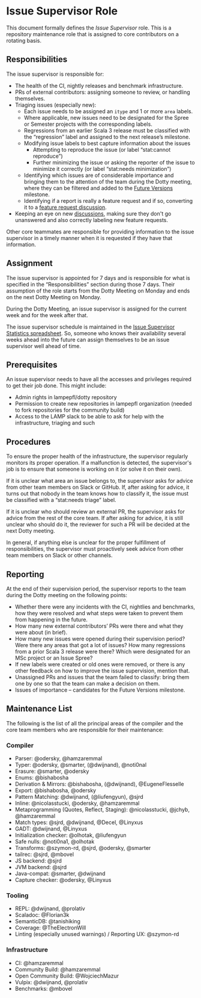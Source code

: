 # Issue Supervisor Role

This document formally defines the _Issue Supervisor_ role. This is a repository maintenance role that is assigned to core contributors on a rotating basis.

## Responsibilities

The issue supervisor is responsible for:

- The health of the CI, nightly releases and benchmark infrastructure.
- PRs of external contributors: assigning someone to review, or handling themselves.
- Triaging issues (especially new):
  - Each issue needs to be assigned an `itype` and 1 or more `area` labels.
  - Where applicable, new issues need to be designated for the Spree or Semester projects with the corresponding labels.
  - Regressions from an earlier Scala 3 release must be classified with the “regression” label and assigned to the next release’s milestone.
  - Modifying issue labels to best capture information about the issues
    - Attempting to reproduce the issue (or label “stat:cannot reproduce”)
    - Further minimizing the issue or asking the reporter of the issue to minimize it correctly (or label “stat:needs minimization”)
  - Identifying which issues are of considerable importance and bringing them to the attention of the team during the Dotty meeting, where they can be filtered and added to the [Future Versions](https://github.com/scala/scala3/milestone/46) milestone.
  - Identifying if a report is really a feature request and if so, converting it to
    a [feature request discussion](https://github.com/scala/scala3/discussions/categories/feature-requests).
- Keeping an eye on new
[discussions](https://github.com/scala/scala3/discussions), making sure they
don't go unanswered and also correctly labeling new feature requests.

Other core teammates are responsible for providing information to the issue supervisor in a timely manner when it is requested if they have that information.

## Assignment

The issue supervisor is appointed for 7 days and is responsible for what is specified in the “Responsibilities” section during those 7 days. Their assumption of the role starts from the Dotty Meeting on Monday and ends on the next Dotty Meeting on Monday.

During the Dotty Meeting, an issue supervisor is assigned for the current week and for the week after that.

The issue supervisor schedule is maintained in the [Issue Supervisor Statistics spreadsheet](https://docs.google.com/spreadsheets/d/19IAqNzHfJ9rsii3EsjIGwPz5BLTFJs_byGM3FprmX3E/edit?usp=sharing). So, someone who knows their availability several weeks ahead into the future can assign themselves to be an issue supervisor well ahead of time.

## Prerequisites

An issue supervisor needs to have all the accesses and privileges required to get their job done. This might include:

- Admin rights in lampepfl/dotty repository
- Permission to create new repositories in lampepfl organization (needed to fork repositories for the community build)
- Access to the LAMP slack to be able to ask for help with the infrastructure, triaging and such

## Procedures

To ensure the proper health of the infrastructure, the supervisor regularly monitors its proper operation. If a malfunction is detected, the supervisor's job is to ensure that someone is working on it (or solve it on their own).

If it is unclear what area an issue belongs to, the supervisor asks for advice from other team members on Slack or GitHub. If, after asking for advice, it turns out that nobody in the team knows how to classify it, the issue must be classified with a “stat:needs triage” label.

If it is unclear who should review an external PR, the supervisor asks for advice from the rest of the core team. If after asking for advice, it is still unclear who should do it, the reviewer for such a PR will be decided at the next Dotty meeting.

In general, if anything else is unclear for the proper fulfillment of responsibilities, the supervisor must proactively seek advice from other team members on Slack or other channels.

## Reporting

At the end of their supervision period, the supervisor reports to the team during the Dotty meeting on the following points:

- Whether there were any incidents with the CI, nightlies and benchmarks, how they were resolved and what steps were taken to prevent them from happening in the future.
- How many new external contributors’ PRs were there and what they were about (in brief).
- How many new issues were opened during their supervision period? Were there any areas that got a lot of issues? How many regressions from a prior Scala 3 release were there? Which were designated for an MSc project or an Issue Spree?
- If new labels were created or old ones were removed, or there is any other feedback on how to improve the issue supervision, mention that.
- Unassigned PRs and issues that the team failed to classify: bring them one by one so that the team can make a decision on them.
- Issues of importance – candidates for the Future Versions milestone.

## Maintenance List

The following is the list of all the principal areas of the compiler and the core team members who are responsible for their maintenance:

### Compiler
- Parser: @odersky, @hamzaremmal
- Typer: @odersky, @smarter, (@dwijnand), @noti0nal
- Erasure: @smarter, @odersky
- Enums: @bishabosha
- Derivation & Mirrors: @bishabosha, (@dwijnand), @EugeneFlesselle
- Export: @bishabosha, @odersky
- Pattern Matching: @dwijnand, (@liufengyun), @sjrd
- Inline: @nicolasstucki, @odersky, @hamzaremmal
- Metaprogramming (Quotes, Reflect, Staging): @nicolasstucki, @jchyb, @hamzaremmal
- Match types: @sjrd, @dwijnand, @Decel, @Linyxus
- GADT: @dwijnand, @Linyxus
- Initialization checker: @olhotak, @liufengyun
- Safe nulls: @noti0na1, @olhotak
- Transforms: @szymon-rd, @sjrd, @odersky, @smarter
- tailrec: @sjrd, @mbovel
- JS backend: @sjrd
- JVM backend: @sjrd
- Java-compat: @smarter, @dwijnand
- Capture checker: @odersky, @Linyxus

### Tooling
- REPL: @dwijnand, @prolativ
- Scaladoc: @Florian3k
- SemanticDB: @tanishiking
- Coverage: @TheElectronWill
- Linting (especially unused warnings) / Reporting UX: @szymon-rd

### Infrastructure
- CI: @hamzaremmal
- Community Build: @hamzaremmal
- Open Community Build: @WojciechMazur
- Vulpix: @dwijnand, @prolativ
- Benchmarks: @mbovel
